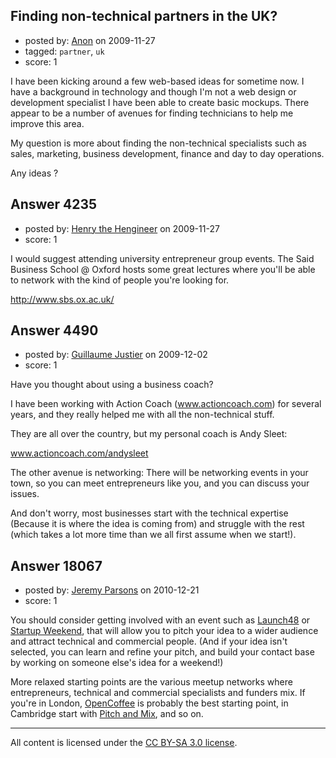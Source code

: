 ## Finding non-technical partners in the UK?

- posted by: [Anon](https://stackexchange.com/users/-1/1701-anon) on 2009-11-27
- tagged: `partner`, `uk`
- score: 1

I have been kicking around a few web-based ideas for sometime now. I have a background in technology and though I'm not a web design or development specialist I have been able to create basic mockups. There appear to be a number of avenues for finding technicians to help me improve this area.

My question is more about finding the non-technical specialists such as sales, marketing, business development, finance and day to day operations.

Any ideas ?


## Answer 4235

- posted by: [Henry the Hengineer](https://stackexchange.com/users/-1/1692-henry-the-hengineer) on 2009-11-27
- score: 1

<p>I would suggest attending university entrepreneur group events. The Said Business School @ Oxford hosts some great lectures where you'll be able to network with the kind of people you're looking for. </p>

<p><a href="http://www.sbs.ox.ac.uk/" rel="nofollow">http://www.sbs.ox.ac.uk/</a></p>



## Answer 4490

- posted by: [Guillaume Justier](https://stackexchange.com/users/-1/1636-guillaume-justier) on 2009-12-02
- score: 1

Have you thought about using a business coach?

I have been working with Action Coach (www.actioncoach.com) for several years, and they really helped me with all the non-technical stuff.

They are all over the country, but my personal coach is Andy Sleet:

www.actioncoach.com/andysleet

The other avenue is networking: There will be networking events in your town, so you can meet entrepreneurs like you, and you can discuss your issues.

And don't worry, most businesses start with the technical expertise (Because it is where the idea is coming from) and struggle with the rest (which takes a lot more time than we all first assume when we start!).



## Answer 18067

- posted by: [Jeremy Parsons](https://stackexchange.com/users/-1/4291-jeremy-parsons) on 2010-12-21
- score: 1

<p>You should consider getting involved with an event such as <a href="http://www.launch48.com/" rel="nofollow">Launch48</a> or <a href="http://startupweekend.org/" rel="nofollow">Startup Weekend</a>, that will allow you to pitch your idea to a wider audience and attract technical and commercial people. (And if your idea isn't selected, you can learn and refine your pitch, and build your contact base by working on someone else's idea for a weekend!)</p>

<p>More relaxed starting points are the various meetup networks where entrepreneurs, technical and commercial specialists and funders mix. If you're in London, <a href="http://www.meetup.com/londonocc/" rel="nofollow">OpenCoffee</a> is probably the best starting point, in Cambridge start with <a href="http://www.meetup.com/CamPitchMix/" rel="nofollow">Pitch and Mix</a>, and so on.</p>




---

All content is licensed under the [CC BY-SA 3.0 license](https://creativecommons.org/licenses/by-sa/3.0/).
